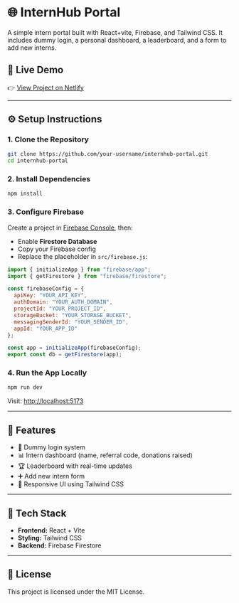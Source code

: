 
# 🌐 InternHub Portal

A simple intern portal built with React+vite, Firebase, and Tailwind CSS. It includes dummy login, a personal dashboard, a leaderboard, and a form to add new interns.

## 🔗 Live Demo

👉 [View Project on Netlify](https://internportel.netlify.app/)

---

## ⚙️ Setup Instructions

### 1. Clone the Repository

```bash
git clone https://github.com/your-username/internhub-portal.git
cd internhub-portal
```

### 2. Install Dependencies

```bash
npm install
```

### 3. Configure Firebase

Create a project in [Firebase Console](https://console.firebase.google.com/), then:

* Enable **Firestore Database**
* Copy your Firebase config
* Replace the placeholder in `src/firebase.js`:

```js
import { initializeApp } from "firebase/app";
import { getFirestore } from "firebase/firestore";

const firebaseConfig = {
  apiKey: "YOUR_API_KEY",
  authDomain: "YOUR_AUTH_DOMAIN",
  projectId: "YOUR_PROJECT_ID",
  storageBucket: "YOUR_STORAGE_BUCKET",
  messagingSenderId: "YOUR_SENDER_ID",
  appId: "YOUR_APP_ID"
};

const app = initializeApp(firebaseConfig);
export const db = getFirestore(app);
```

### 4. Run the App Locally

```bash
npm run dev
```

Visit: [http://localhost:5173](http://localhost:5173)

---

## 🚀 Features

* 🔐 Dummy login system
* 📊 Intern dashboard (name, referral code, donations raised)
* 🏆 Leaderboard with real-time updates
* ➕ Add new intern form
* 🎨 Responsive UI using Tailwind CSS

---

## 📁 Tech Stack

* **Frontend:** React + Vite
* **Styling:** Tailwind CSS
* **Backend:** Firebase Firestore

---

## 📌 License

This project is licensed under the MIT License.
